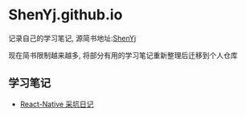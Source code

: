 # ShenYj.github.io

记录自己的学习笔记, 源简书地址:[ShenYj](https://www.jianshu.com/u/5ec5747435a2)

现在简书限制越来越多, 将部分有用的学习笔记重新整理后迁移到个人仓库

## 学习笔记

- [React-Native 采坑日记](https://github.com/ShenYj/ShenYj.github.io/blob/master/React-Native/React-Native.md)